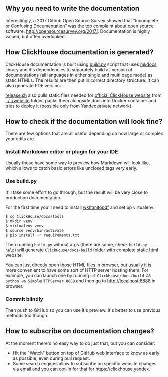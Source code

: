## Why you need to write the documentation

Interestingly, a 2017 Github Open Source Survey showed that “Incomplete or Confusing Documentation” was the top complaint about open source software. http://opensourcesurvey.org/2017/.  Documentation is highly valued, but often overlooked.

## How ClickHouse documentation is generated?

ClickHouse documentation is built using [build.py](build.py) script that uses [mkdocs](https://www.mkdocs.org) library and it's dependencies to separately build all version of documentations (all languages in either single and multi page mode) as static HTMLs. The results are then put in correct directory structure. It can also generate PDF version.

[release.sh](release.sh) also pulls static files needed for [official ClickHouse website](https://clickhouse.yandex) from [../../website](../../website) folder, packs them alongside docs into Docker container and tries to deploy it (possible only from Yandex private network).

## How to check if the documentation will look fine?

There are few options that are all useful depending on how large or complex your edits are.

### Install Markdown editor or plugin for your IDE

Usually those have some way to preview how Markdown will look like, which allows to catch basic errors like unclosed tags very early.

### Use build.py

It'll take some effort to go through, but the result will be very close to production documentation.

For the first time you'll need to install [wkhtmltopdf](https://wkhtmltopdf.org/) and set up virtualenv:

``` bash
$ cd ClickHouse/docs/tools
$ mkdir venv
$ virtualenv venv
$ source venv/bin/activate
$ pip install -r requirements.txt
```

Then running `build.py` without args (there are some, check `build.py --help`) will generate `ClickHouse/docs/build` folder with complete static html website.

You can just directly open those HTML files in browser, but usually it is more convenient to have some sort of HTTP server hosting them. For example, you can launch one by running `cd ClickHouse/docs/build && python -m SimpleHTTPServer 8888` and then go to <http://localhost:8888> in browser.


### Commit blindly

Then push to GitHub so you can use it's preview. It's better to use previous methods too though.

## How to subscribe on documentation changes?

At the moment there's no easy way to do just that, but you can consider:

* Hit the "Watch" button on top of GitHub web interface to know as early as possible, even during pull request.
* Some search engines allow to subscribe on specific website changes via email and you can opt-in for that for <https://clickhouse.yandex>.


